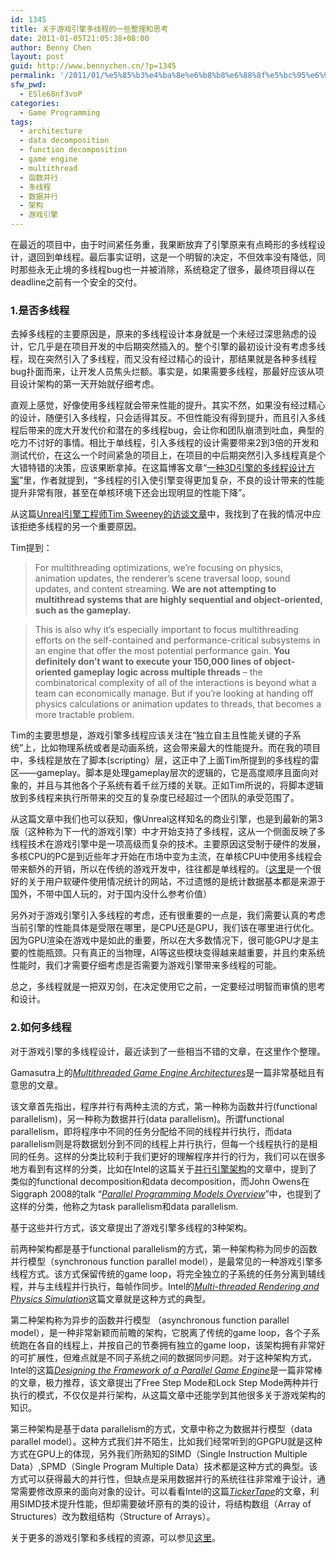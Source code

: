 ```yaml
---
id: 1345
title: 关于游戏引擎多线程的一些整理和思考
date: 2011-01-05T21:05:38+08:00
author: Benny Chen
layout: post
guid: http://www.bennychen.cn/?p=1345
permalink: '/2011/01/%e5%85%b3%e4%ba%8e%e6%b8%b8%e6%88%8f%e5%bc%95%e6%93%8e%e5%a4%9a%e7%ba%bf%e7%a8%8b%e7%9a%84%e4%b8%80%e4%ba%9b%e6%95%b4%e7%90%86%e5%92%8c%e6%80%9d%e8%80%83/'
sfw_pwd:
  - ESle68nf3voP
categories:
  - Game Programming
tags:
  - architecture
  - data decomposition
  - function decomposition
  - game engine
  - multithread
  - 函数并行
  - 多线程
  - 数据并行
  - 架构
  - 游戏引擎
---
```

在最近的项目中，由于时间紧任务重，我果断放弃了引擎原来有点畸形的多线程设计，退回到单线程。最后事实证明，这是一个明智的决定，不但效率没有降低，同时那些永无止境的多线程bug也一并被消除，系统稳定了很多，最终项目得以在deadline之前有一个安全的交付。

### 1.是否多线程

去掉多线程的主要原因是，原来的多线程设计本身就是一个未经过深思熟虑的设计，它几乎是在项目开发的中后期突然插入的。整个引擎的最初设计没有考虑多线程，现在突然引入了多线程，而又没有经过精心的设计，那结果就是各种多线程bug扑面而来，让开发人员焦头烂额。事实是，如果需要多线程，那最好应该从项目设计架构的第一天开始就仔细考虑。

直观上感觉，好像使用多线程就会带来性能的提升。其实不然，如果没有经过精心的设计，随便引入多线程，只会适得其反。不但性能没有得到提升，而且引入多线程后带来的庞大开发代价和潜在的多线程bug，会让你和团队崩溃到吐血，典型的吃力不讨好的事情。相比于单线程，引入多线程的设计需要带来2到3倍的开发和测试代价，在这么一个时间紧急的项目上，在项目的中后期突然引入多线程真是个大错特错的决策，应该果断拿掉。在这篇博客文章“[一种3D引擎的多线程设计方案](http://www.cnblogs.com/cproom/archive/2007/11/26/972548.html)”里，作者就提到，“多线程的引入使引擎变得更加复杂，不良的设计带来的性能提升非常有限，甚至在单核环境下还会出现明显的性能下降”。

从这篇[Unreal引擎工程师Tim Sweeney的访谈文章](http://www.anandtech.com/show/1645/3)中，我找到了在我的情况中应该拒绝多线程的另一个重要原因。

Tim提到：

> For multithreading optimizations, we&#8217;re focusing on physics, animation updates, the renderer&#8217;s scene traversal loop, sound updates, and content streaming. **We are not attempting to multithread systems that are highly sequential and object-oriented, such as the gameplay.** 

> This is also why it&#8217;s especially important to focus multithreading efforts on the self-contained and performance-critical subsystems in an engine that offer the most potential performance gain. **You definitely don&#8217;t want to execute your 150,000 lines of object-oriented gameplay logic across multiple threads** &#8211; the combinatorical complexity of all of the interactions is beyond what a team can economically manage. But if you&#8217;re looking at handing off physics calculations or animation updates to threads, that becomes a more tractable problem. 

Tim的主要思想是，游戏引擎多线程应该关注在“独立自主且性能关键的子系统”上，比如物理系统或者是动画系统，这会带来最大的性能提升。而在我的项目中，多线程是放在了脚本(scripting）层，这正中了上面Tim所提到的多线程的雷区——gameplay。脚本是处理gameplay层次的逻辑的，它是高度顺序且面向对象的，并且与其他各个子系统有着千丝万缕的关联。正如Tim所说的，将脚本逻辑放到多线程来执行所带来的交互的复杂度已经超过一个团队的承受范围了。

从这篇文章中我们也可以获知，像Unreal这样知名的商业引擎，也是到最新的第3版（这种称为下一代的游戏引擎）中才开始支持了多线程，这从一个侧面反映了多线程技术在游戏引擎中是一项高级而复杂的技术。主要原因这受制于硬件的发展，多核CPU的PC是到近些年才开始在市场中变为主流，在单核CPU中使用多线程会带来额外的开销，所以在传统的游戏开发中，往往都是单线程的。（[这里](http://store.steampowered.com/hwsurvey/)是一个很好的关于用户软硬件使用情况统计的网站，不过遗憾的是统计数据基本都是来源于国外，不带中国人玩的，对于国内没什么参考价值）

另外对于游戏引擎引入多线程的考虑，还有很重要的一点是，我们需要认真的考虑当前引擎的性能具体是受限在哪里，是CPU还是GPU，我们该在哪里进行优化。因为GPU渲染在游戏中是如此的重要，所以在大多数情况下，很可能GPU才是主要的性能瓶颈。只有真正的当物理，AI等这些模块变得越来越重要，并且约束系统性能时，我们才需要仔细考虑是否需要为游戏引擎带来多线程的可能。

总之，多线程就是一把双刃剑，在决定使用它之前，一定要经过明智而审慎的思考和设计。

### 2.如何多线程

对于游戏引擎的多线程设计，最近读到了一些相当不错的文章，在这里作个整理。

Gamasutra上的[_Multithreaded Game Engine Architectures_](http://www.gamasutra.com/view/feature/1830/multithreaded_game_engine_.php)是一篇非常基础且有意思的文章。

该文章首先指出，程序并行有两种主流的方式，第一种称为函数并行(functional parallelism)，另一种称为数据并行(data parallelism)。所谓functional parallelism，即将程序中不同的任务分配给不同的线程并行执行，而data parallelism则是将数据划分到不同的线程上并行执行，但每一个线程执行的是相同的任务。这样的分类比较利于我们更好的理解程序并行的行为，我们可以在很多地方看到有这样的分类，比如在Intel的这篇关于[并行引擎架构](http://software.intel.com/en-us/articles/designing-the-framework-of-a-parallel-game-engine/)的文章中，提到了类似的functional decomposition和data decomposition，而John Owens在Siggraph 2008的talk “[_Parallel Programming Models Overview_](http://portal.acm.org/citation.cfm?id=1401149)”中，也提到了这样的分类，他称之为task parallelism和data parallelism.

基于这些并行方式，该文章提出了游戏引擎多线程的3种架构。

前两种架构都是基于functional parallelism的方式，第一种架构称为同步的函数并行模型（synchronous function parallel model），是最常见的一种游戏引擎多线程方式。该方式保留传统的game loop，将完全独立的子系统的任务分离到辅线程，并与主线程并行执行，每帧作同步。Intel的[_Multi-threaded Rendering and Physics Simulation_](http://software.intel.com/en-us/articles/multi-threaded-rendering-and-physics-simulation/)这篇文章就是这种方式的典型。

第二种架构称为异步的函数并行模型 （asynchronous function parallel model），是一种非常新颖而前瞻的架构，它脱离了传统的game loop，各个子系统跑在各自的线程上，并按自己的节奏拥有独立的game loop，该架构拥有非常好的可扩展性，但难点就是不同子系统之间的数据同步问题。对于这种架构方式，Intel的这篇[_Designing the Framework of a Parallel Game Engine_](http://software.intel.com/en-us/articles/designing-the-framework-of-a-parallel-game-engine/)是一篇非常棒的文章，极力推荐，该文章提出了Free Step Mode和Lock Step Mode两种并行执行的模式，不仅仅是并行架构，从这篇文章中还能学到其他很多关于游戏架构的知识。

第三种架构是基于data parallelism的方式，文章中称之为数据并行模型（data parallel model）。这种方式我们并不陌生，比如我们经常听到的GPGPU就是这种方式在GPU上的体现，另外我们所熟知的SIMD（Single Instruction Multiple Data）,SPMD（Single Program Multiple Data）技术都是这种方式的典型。该方式可以获得最大的并行性，但缺点是采用数据并行的系统往往非常难于设计，通常需要修改原来的面向对象的设计。可以看看Intel的这篇[_TickerTape_](http://software.intel.com/en-us/articles/tickertape-part-2/)的文章，利用SIMD技术提升性能，但却需要破坏原有的类的设计，将结构数组（Array of Structures）改为数组结构（Structure of Arrays）。

关于更多的游戏引擎和多线程的资源，可以参见[这里](http://www.geeks3d.com/20100418/game-engine-multi-threading-programming-resources/?utm_source=feedburner&utm_medium=feed&utm_campaign=Feed%3A+TheGeeksOf3d+%28The+Geeks+Of+3D%29&utm_content=Google+Reader)。